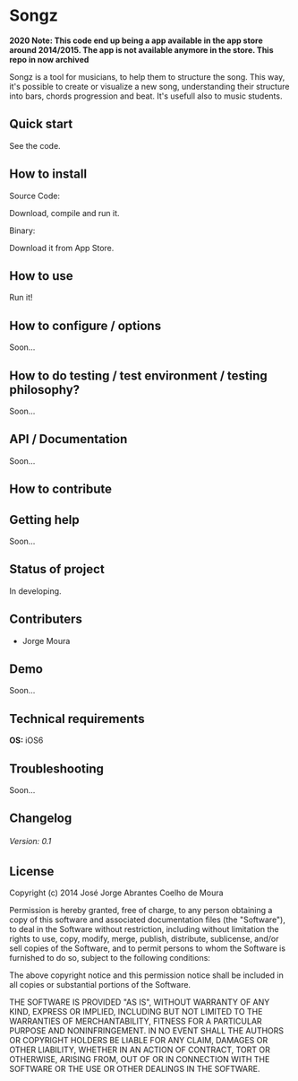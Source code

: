 Songz
======

**2020 Note: This code end up being a app available in the app store around 2014/2015. The app is not available anymore in the store. This repo in now archived**

Songz is a tool for musicians, to help them to structure the song. This way, it's possible to create or visualize a new song, understanding their structure into bars, chords progression and beat. It's usefull also to music students.

## Quick start
See the code.

## How to install

Source Code: 

Download, compile and run it.

Binary:

Download it from App Store.

## How to use
Run it!

## How to configure / options
Soon...

## How to do testing / test environment / testing philosophy?
Soon...

## API / Documentation
Soon...

## How to contribute


## Getting help
Soon...

## Status of project
In developing.

## Contributers

- Jorge Moura


## Demo
Soon...

## Technical requirements

**OS:** iOS6



## Troubleshooting
Soon...

## Changelog

###### Version: 0.1




## License

   Copyright (c) 2014 José Jorge Abrantes Coelho de Moura

Permission is hereby granted, free of charge, to any person obtaining
a copy of this software and associated documentation files (the
"Software"), to deal in the Software without restriction, including
without limitation the rights to use, copy, modify, merge, publish,
distribute, sublicense, and/or sell copies of the Software, and to
permit persons to whom the Software is furnished to do so, subject to
the following conditions:

The above copyright notice and this permission notice shall be
included in all copies or substantial portions of the Software.

THE SOFTWARE IS PROVIDED "AS IS", WITHOUT WARRANTY OF ANY KIND,
EXPRESS OR IMPLIED, INCLUDING BUT NOT LIMITED TO THE WARRANTIES OF
MERCHANTABILITY, FITNESS FOR A PARTICULAR PURPOSE AND
NONINFRINGEMENT. IN NO EVENT SHALL THE AUTHORS OR COPYRIGHT HOLDERS BE
LIABLE FOR ANY CLAIM, DAMAGES OR OTHER LIABILITY, WHETHER IN AN ACTION
OF CONTRACT, TORT OR OTHERWISE, ARISING FROM, OUT OF OR IN CONNECTION
WITH THE SOFTWARE OR THE USE OR OTHER DEALINGS IN THE SOFTWARE.
